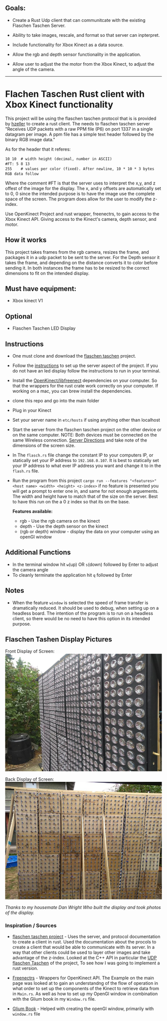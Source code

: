 

## Goals:
* Create a Rust Udp client that can communitcate with the existing Flaschen Taschen Server.

* Ability to take images, rescale, and format so that server can inpterpret.

* Include functionality for Xbox Kinect as a data source.
* Allow the rgb and depth sensor functionality in the application.
* Allow user to adjust the the motor from the Xbox Kinect, to adjust the angle of the camera.
---

# Flachen Taschen Rust client with Xbox Kinect functionality

This project will be using the flaschen taschen protocol that is is provided by [hzeller](https://github.com/hzeller/flaschen-taschen/blob/master/doc/protocols.md)  to create a rust client. The needs to flaschen taschen server "Receives UDP packets with a raw PPM file (P6) on port 1337 in a single datagram per image. A ppm file has a simple text header followed by the binary RGB image data."

As for the header that it referes: 

```P6     # Magic number
10 10  # width height (decimal, number in ASCII)
#FT: 5 8 13
255    # values per color (fixed). After newline, 10 * 10 * 3 bytes RGB data follow
```
Where the comment #FT is that the server uses to interpret the x,y, and z offest of the image for the display. The x, and y offsets are automatically set to 0, 0 since the intended purpose is to have the image use the complete space of the screen. The program does allow for the user to modify the z-index. 

Use OpenKinect Project and rust wrapper, freenectrs, to gain access to the Xbox Kinect API. Giving access to the Kinect's camera, depth sensor, and motor.

## How it works

This project takes frames from the rgb camera, resizes the frame, and packages it in a udp packet to be sent to the server. For the Depth sensor it takes the frame, and depending on the distance converts it to color before sending it. In both instances the frame has to be resized to the correct dimensions to fit on the intended display.  


## Must have equipment:
* Xbox kinect V1

## Optional 
* Flaschen Taschen LED Display

## Instructions 
* One must clone and download the [flaschen taschen](https://github.com/hzeller/flaschen-taschen.git) project.
* Follow the [instructions](https://github.com/hzeller/flaschen-taschen/blob/master/server/README.md) to set up the server aspect of the project. If you do not have an led display follow the instructions to run in your terminal.
* Install the [OpenKinect/libfreenect](https://github.com/OpenKinect/libfreenect.git) dependencies on your computer. So that the wrappers for the rust crate work correctly on your computer. If working on a mac, you can brew install the dependencies.
* clone this repo and go into the main folder
* Plug in your Kinect
* Set your server name in ```etc/hosts``` if using anything other than localhost
* Start the server from the flaschen taschen project on the other device or on the same computer. NOTE: Both devices must be connected on the same Wireless connection. [Server Directions](https://github.com/hzeller/flaschen-taschen/blob/master/server/README.md) and take note of the dimensions of the screen size.
* In The ```flasch.rs``` file change the constant IP to your computers IP, or statically set your IP address to ```192.168.0.107```. It is best to statically set your IP address to what ever IP address you want and change it to in the ```flash.rs``` file.
* Run the program from this project ```cargo run --features "<features>" <host name> <width> <height> <z-index>``` if no feature is presented you will get a prompt to enter one in, and same for not enough arguements. The width and height have to match that of the size on the server. Best to have this run on the a 0 z index so that its on the base. 

  **Features available:**
	* rgb - Use the rgb camera on the kinect
	* depth - Use the depth sensor on the kinect
	* (rgb or depth) window	- display the data on your computer using an openGl window

## Additional Functions
* In the terminal window hit ```w```(up) OR ```s```(down) followed by Enter to adjust the camera angle
* To cleanly terminate the application hit ```q``` followed by Enter 

## Notes
* When the feature ```window``` is selected the speed of frame transfer is dramatically reduced. It should be used to debug, when setting up on a headless board. The intention of the program is to run on a headless client, so there would be no need to have this option in its intended purpose. 

## Flaschen Tashen Display Pictures
Front Display of Screen:
![alt text](images/front_display.jpg "front display")

Back Display of Screen: 
![akt text](images/Back_display.jpg "Back of display")

_Thanks to my housemate Dan Wright Who built the display and took photos of the display._

### Inspiration / Sources
* [flaschen taschen project](https://github.com/hzeller/flaschen-taschen.git) - Uses the server, and protocol documentation to create a client in rust. Used the documentation about the procols to create a client that would be able to communicate with its server. In a way that other clients could be used to layer other images and take advantage of the z-index. Looked at the C++ API in particular the [UDP flaschen Taschen](https://github.com/hzeller/flaschen-taschen/blob/master/api/lib/udp-flaschen-taschen.cc) of the project, To see how I was going to implement a rust version.

* [Freenectrs](https://docs.rs/freenectrs/0.1.0/freenectrs/) - Wrappers for OpenKinect API. The Example on the main page was looked at to gain an understandng of the flow of operation in what order to set up the components of the Kinect to retrieve data from in ```Main.rs```. As well as how to set up my OpenGl window in combination with the Glium book in my ```Window.rs``` file.

* [Glium Book](https://github.com/glium/glium/tree/master/book) - Helped with creating the openGl window, primarily with ```window.rs``` file
